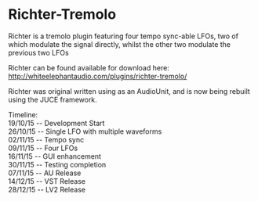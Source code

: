 # Richter-Tremolo
Richter is a tremolo plugin featuring four tempo sync-able LFOs, two of which modulate the signal directly, whilst the other two modulate the previous two LFOs

Richter can be found available for download here: http://whiteelephantaudio.com/plugins/richter-tremolo/

Richter was original written using as an AudioUnit, and is now being rebuilt using the JUCE framework.

Timeline:  
19/10/15 -- Development Start  
26/10/15 -- Single LFO with multiple waveforms  
02/11/15 -- Tempo sync  
09/11/15 -- Four LFOs  
16/11/15 -- GUI enhancement  
30/11/15 -- Testing completion  
07/11/15 -- AU Release  
14/12/15 -- VST Release  
28/12/15 -- LV2 Release  
